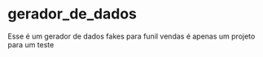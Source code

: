 # gerador_de_dados
Esse é um gerador de dados fakes para funil vendas é apenas um projeto para um teste
